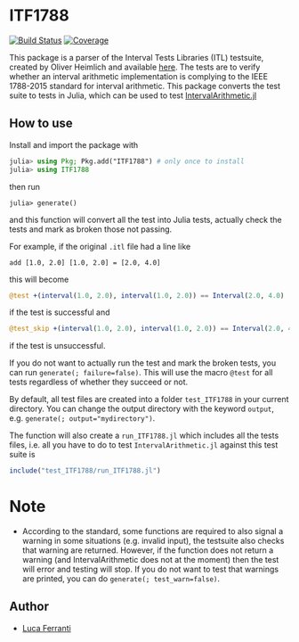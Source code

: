 # ITF1788

[![Build Status](https://github.com/juliaintervals/ITF1788.jl/workflows/CI/badge.svg)](https://github.com/juliaintervals/ITF1788.jl/actions)
[![Coverage](https://codecov.io/gh/juliaintervals/ITF1788.jl/branch/master/graph/badge.svg)](https://codecov.io/gh/juliaintervals/ITF1788.jl)

This package is a parser of the Interval Tests Libraries (ITL) testsuite, created by Oliver Heimlich and available [here](https://github.com/oheim/ITF1788). The tests are to verify whether an interval arithmetic implementation is complying to the IEEE 1788-2015 standard for interval arithmetic. This package converts the test suite to tests in Julia, which can be used to test [IntervalArithmetic.jl](https://github.com/juliaintervals/intervalarithmetic.jl)

## How to use

Install and import the package with 

```julia
julia> using Pkg; Pkg.add("ITF1788") # only once to install
julia> using ITF1788
```

then run

```
julia> generate()
```

and this function will convert all the test into Julia tests, actually check the tests and mark as broken those not passing.

For example, if the original `.itl` file had a line like

```
add [1.0, 2.0] [1.0, 2.0] = [2.0, 4.0]
```

this will become
```julia
@test +(interval(1.0, 2.0), interval(1.0, 2.0)) == Interval(2.0, 4.0)
```

if the test is successful and
```julia
@test_skip +(interval(1.0, 2.0), interval(1.0, 2.0)) == Interval(2.0, 4.0)
```

if the test is unsuccessful.

If you do not want to actually run the test and mark the broken tests, you can run
`generate(; failure=false)`. This will use the macro `@test` for all tests regardless of whether they succeed or not.

By default, all test files are created into a folder `test_ITF1788` in your current directory. You can change the output directory with the
keyword `output`, e.g. `generate(; output="mydirectory")`.

The function will also create a `run_ITF1788.jl` which includes all the tests files, i.e. all you have to do to test `IntervalArithmetic.jl` against this test suite is

```julia
include("test_ITF1788/run_ITF1788.jl")
```

# Note

- According to the standard, some functions are required to also signal a warning in some situations (e.g. invalid input), the testsuite also checks that warning are returned. However, if the function does not return a warning (and IntervalArithmetic does not at the moment) then the test will error and testing will stop. If you do not want to test that warnings are printed, you can do `generate(; test_warn=false)`.

## Author

- [Luca Ferranti](https://github.com/lucaferranti)



